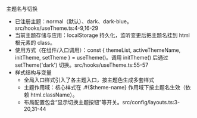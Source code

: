 主题名与切换
- 已注册主题：normal（默认）、dark、dark-blue。src/hooks/useTheme.ts:4-9,16-29
- 当前主题存储与应用：localStorage 持久化，监听变更后把主题名挂到 html 根元素的 class。
- 使用方式（在组件/入口调用）：const { themeList, activeThemeName, initTheme, setTheme } = useTheme()。调用 initTheme() 后通过 setTheme('dark') 切换。src/hooks/useTheme.ts:55-57
- 样式结构与变量
    - 全局入口样式引入了各主题入口，按主题色生成多套样式
    - 主题作用域：核心样式在 .#{$theme-name} 作用域下按主题名生效（依赖 html.className）。
    - 布局配置包含“显示切换主题按钮”等开关。src/config/layouts.ts:3-20,31-44




